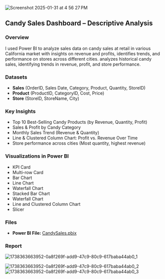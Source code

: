 
![Screenshot 2025-01-31 at 4 56 27 PM](https://github.com/user-attachments/assets/8f396ef7-d2bc-4dc4-bb09-ff2e8c5e58ab)



## Candy Sales Dashboard – Descriptive Analysis
### Overview  
I used Power BI to analyze sales data on candy sales at retail in various California market with insights on revenue and profits, identifies trends, and performance on stores across different cities. analyzes historical candy sales, identifying trends in revenue, profit, and store performance.   

### Datasets
- **Sales** (OrderID, Sales Date, Category, Product, Quantity, StoreID)
- **Product** (ProductID, CategoryID, Cost, Price)
- **Store** (StoreID, StoreName, City)


### Key Insights  
- Top 10 Best-Selling Candy Products (by Revenue, Quantity, Profit)
- Sales & Profit by Candy Category
- Monthly Sales Trend (Revenue & Quantity)
- Line & Clustered Column Chart: Profit vs. Revenue Over Time
- Store performance across cities (Most quantity, highest revenue)

### Visualizations in Power BI
- KPI Card
- Multi-row Card
- Bar Chart
- Line Chart
- Waterfall Chart
- Stacked Bar Chart
- Waterfall Chart
- Line and Clustered Column Chart
- Slicer
 

### Files  
- **Power BI File:** [CandySales.pbix](CandySales.pbix)

### Report
 
 ![1738363663952-0a8f269f-add9-47c9-80c9-617baba44ab0_1](https://github.com/user-attachments/assets/6bf68569-4c51-41f2-8d58-c07f554267dd)

![1738363663952-0a8f269f-add9-47c9-80c9-617baba44ab0_2](https://github.com/user-attachments/assets/5154763a-904a-46e5-be04-7cb93b2234f0)
 ![1738363663952-0a8f269f-add9-47c9-80c9-617baba44ab0_3](https://github.com/user-attachments/assets/4299e055-1338-4479-8df0-0206d31c3087)

 
